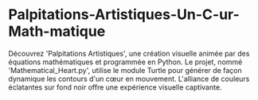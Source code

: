 # Palpitations-Artistiques-Un-C-ur-Math-matique
Découvrez 'Palpitations Artistiques', une création visuelle animée par des équations mathématiques et programmée en Python. Le projet, nommé 'Mathematical_Heart.py', utilise le module Turtle pour générer de façon dynamique les contours d'un cœur en mouvement. L'alliance de couleurs éclatantes sur fond noir offre une expérience visuelle captivante.
